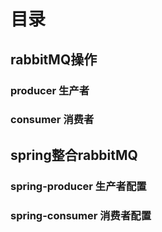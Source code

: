 # 目录
## rabbitMQ操作
### producer 生产者
### consumer 消费者
## spring整合rabbitMQ
### spring-producer 生产者配置
### spring-consumer 消费者配置